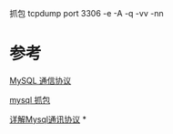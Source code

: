 抓包 tcpdump port 3306 -e -A -q -vv -nn







# 参考
[MySQL 通信协议](https://blog.csdn.net/a1282379904/article/details/77894177)

[mysql 抓包](https://www.cnblogs.com/lanyangsh/p/9800285.html)

[详解Mysql通讯协议](https://www.jb51.net/article/131681.htm) *





